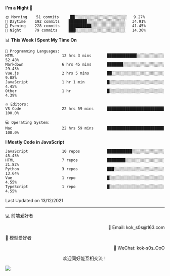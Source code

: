 <!--START_SECTION:waka-->
**I'm a Night 🦉** 

```text
🌞 Morning    51 commits     ██░░░░░░░░░░░░░░░░░░░░░░░   9.27% 
🌆 Daytime    192 commits    ████████░░░░░░░░░░░░░░░░░   34.91% 
🌃 Evening    228 commits    ██████████░░░░░░░░░░░░░░░   41.45% 
🌙 Night      79 commits     ███░░░░░░░░░░░░░░░░░░░░░░   14.36%

```


📊 **This Week I Spent My Time On** 

```text
💬 Programming Languages: 
HTML                     12 hrs 3 mins       █████████████░░░░░░░░░░░░   52.48% 
Markdown                 6 hrs 45 mins       ███████░░░░░░░░░░░░░░░░░░   29.43% 
Vue.js                   2 hrs 5 mins        ██░░░░░░░░░░░░░░░░░░░░░░░   9.08% 
JavaScript               1 hr 1 min          █░░░░░░░░░░░░░░░░░░░░░░░░   4.45% 
Other                    1 hr                █░░░░░░░░░░░░░░░░░░░░░░░░   4.39%

🔥 Editors: 
VS Code                  22 hrs 59 mins      █████████████████████████   100.0%

💻 Operating System: 
Mac                      22 hrs 59 mins      █████████████████████████   100.0%

```

**I Mostly Code in JavaScript** 

```text
JavaScript               10 repos            ███████████░░░░░░░░░░░░░░   45.45% 
HTML                     7 repos             ████████░░░░░░░░░░░░░░░░░   31.82% 
Python                   3 repos             ███░░░░░░░░░░░░░░░░░░░░░░   13.64% 
Vue                      1 repo              █░░░░░░░░░░░░░░░░░░░░░░░░   4.55% 
TypeScript               1 repo              █░░░░░░░░░░░░░░░░░░░░░░░░   4.55%

```



 Last Updated on 13/12/2021
<!--END_SECTION:waka-->

---

💻 前端爱好者 

<p align="right">
📧 Email: kok_s0s@163.com 
</p> 

<p align="left">
🧩 模型爱好者
</p>

<p align="right">
📲 WeChat: kok-s0s_OoO
</p>


<p align="center">欢迎同好能互相交流！</p>

<img align="center"  src="https://www.kok-s0s.top/usr/uploads/2021/01/4291479694.jpg">
